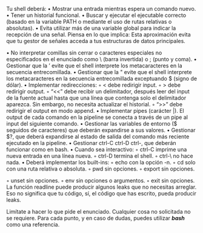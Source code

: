 Tu shell deberá:
• Mostrar una entrada mientras espera un comando nuevo.
• Tener un historial funcional.
• Buscar y ejecutar el ejecutable correcto (basado en la variable PATH o mediante el
uso de rutas relativas o absolutas).
• Evita utilizar más de una variable global para indicar la recepción de una señal.
Piensa en lo que implica: Esta aproximación evita que tu gestor de señales acceda
a tus estructuras de datos principales.

• No interpretar comillas sin cerrar o caracteres especiales no especificados en el
enunciado como \ (barra invertida) o ; (punto y coma).
• Gestionar que la ’ evite que el shell interprete los metacaracteres en la secuencia
entrecomillada.
• Gestionar que la " evite que el shell interprete los metacaracteres en la secuencia
entrecomillada exceptuando $ (signo de dólar).
• Implementar redirecciones:
◦ < debe redirigir input.
◦ > debe redirigir output.
◦ “<<” debe recibir un delimitador, después leer del input de la fuente actual
hasta que una línea que contenga solo el delimitador aparezca. Sin embargo,
no necesita actualizar el historial.
◦ “>>” debe redirigir el output en modo append.
• Implementar pipes (carácter |). El output de cada comando en la pipeline se
conecta a través de un pipe al input del siguiente comando.
• Gestionar las variables de entorno ($ seguidos de caracteres) que deberán expandirse a sus valores.
• Gestionar $?, que deberá expandirse al estado de salida del comando más reciente
ejecutado en la pipeline.
• Gestionar ctrl-C ctrl-D ctrl-\, que deberán funcionar como en bash.
• Cuando sea interactivo:
◦ ctrl-C imprime una nueva entrada en una línea nueva.
◦ ctrl-D termina el shell.
◦ ctrl-\ no hace nada.
• Deberá implementar los built-ins:
◦ echo con la opción -n.
◦ cd solo con una ruta relativa o absoluta.
◦ pwd sin opciones.
◦ export sin opciones.

◦ unset sin opciones.
◦ env sin opciones o argumentos.
◦ exit sin opciones.
La función readline puede producir algunos leaks que no necesitas arreglar. Eso no
significa que tu código, sí, el código que has escrito, pueda producir leaks.

Limítate a hacer lo que pide el enunciado. Cualquier cosa no
solicitada no se requiere.
Para cada punto, y en caso de dudas, puedes utilizar _**bash**_ como una
referencia.
